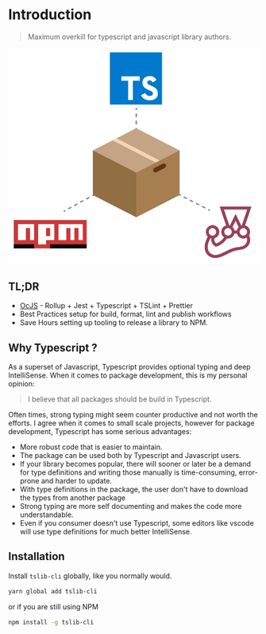 # Introduction

> Maximum overkill for typescript and javascript library authors.

![](.gitbook/assets/intro%20%281%29.jpeg)

## TL;DR

* [OcJS](https://twitter.com/hashtag/0cJS) - Rollup + Jest + Typescript + TSLint + Prettier
* Best Practices setup for build, format, lint and publish workflows
* Save Hours setting up tooling to release a library to NPM.

## Why Typescript ?

As a superset of Javascript, Typescript provides optional typing and deep IntelliSense. When it comes to package development, this is my personal opinion:

> I believe that all packages should be build in Typescript.

Often times, strong typing might seem counter productive and not worth the efforts. I agree when it comes to small scale projects, however for package development, Typescript has some serious advantages:

* More robust code that is easier to maintain.
* The package can be used both by Typescript and Javascript users.
* If your library becomes popular, there will sooner or later be a demand for type definitions and writing those manually is time-consuming, error-prone and harder to update.
* With type definitions in the package, the user don't have to download the types from another package
* Strong typing are more self documenting and makes the code more understandable.
* Even if you consumer doesn't use Typescript, some editors like vscode will use type definitions for much better IntelliSense.

## Installation

Install `tslib-cli` globally, like you normally would.

```bash
yarn global add tslib-cli
```

or if you are still using NPM

```bash
npm install -g tslib-cli
```

